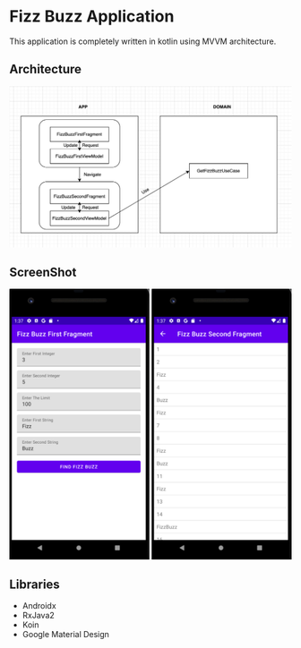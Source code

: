 # Fizz Buzz Application

This application is completely written in kotlin using MVVM architecture.

Architecture
-----------
![](media/architecture.png)

ScreenShot
-----------
<p align="center">
  <img src="media/screen1.png" width="250">
  <img src="media/screen2.png" width="250">
</p>

Libraries
-----------
- Androidx
- RxJava2
- Koin
- Google Material Design
